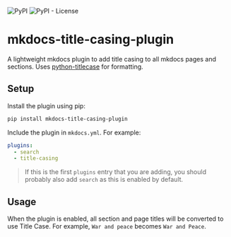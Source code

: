 ![PyPI](https://img.shields.io/pypi/v/mkdocs-title-casing-plugin)
![PyPI - License](https://img.shields.io/pypi/l/mkdocs-title-casing-plugin)

# mkdocs-title-casing-plugin
A lightweight mkdocs plugin to add title casing to all mkdocs pages and sections.
Uses [python-titlecase](https://github.com/ppannuto/python-titlecase) for formatting.

## Setup

Install the plugin using pip:

```bash
pip install mkdocs-title-casing-plugin
```

Include the plugin in `mkdocs.yml`. For example:

```yml
plugins:
  - search
  - title-casing
```

> If this is the first `plugins` entry that you are adding, you should probably also add `search` as this is enabled by default.

## Usage

When the plugin is enabled, all section and page titles will be converted to use Title Case. For example, `War and peace` becomes `War and Peace`.

